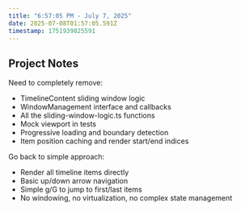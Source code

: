 ```yaml
---
title: "6:57:05 PM - July 7, 2025"
date: 2025-07-08T01:57:05.591Z
timestamp: 1751939825591
---
```


## Project Notes

Need to completely remove:
- TimelineContent sliding window logic
- WindowManagement interface and callbacks
- All the sliding-window-logic.ts functions
- Mock viewport in tests
- Progressive loading and boundary detection
- Item position caching and render start/end indices

Go back to simple approach:
- Render all timeline items directly
- Basic up/down arrow navigation
- Simple g/G to jump to first/last items
- No windowing, no virtualization, no complex state management
